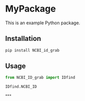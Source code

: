 # MyPackage

This is an example Python package.

## Installation

```bash
pip install NCBI_id_grab
```

## Usage

```python
from NCBI_ID_grab import IDfind

IDfind.NCBI_ID
```
"""